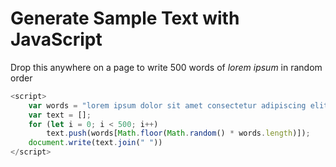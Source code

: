 # Generate Sample Text with JavaScript

Drop this anywhere on a page to write 500 words of _lorem ipsum_ in random order

```js
<script>
    var words = "lorem ipsum dolor sit amet consectetur adipiscing elit".split(" ");
    var text = [];
    for (let i = 0; i < 500; i++)
        text.push(words[Math.floor(Math.random() * words.length)]);
    document.write(text.join(" "))
</script>
```
